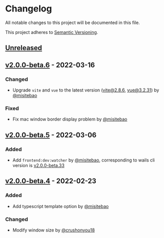 # Changelog

All notable changes to this project will be documented in this file.

This project adheres to [Semantic Versioning](https://semver.org/spec/v2.0.0.html).

## [Unreleased]

## [v2.0.0-beta.6] - 2022-03-16

### Changed

- Upgrade `vite` and `vue` to the latest version ([vite@2.8.6](https://github.com/vitejs/vite/releases/tag/v2.8.6), [vue@3.2.31](https://github.com/vuejs/core/releases/tag/v3.2.31)) by [@misitebao](https://github.com/misitebao)

### Fixed

- Fix mac window border display problem by [@misitebao](https://github.com/misitebao)

## [v2.0.0-beta.5] - 2022-03-06

### Added

- Add `frontend:dev:watcher` by [@misitebao](https://github.com/misitebao), corresponding to wails cli version is [v2.0.0-beta.33](https://github.com/wailsapp/wails/releases/tag/v2.0.0-beta.33)

## [v2.0.0-beta.4] - 2022-02-23

### Added

- Add typescript template option by [@misitebao](https://github.com/misitebao)

### Changed

- Modify window size by [@crushonyou18](https://github.com/crushonyou18)

[unreleased]: https://github.com/misitebao/wails-template-vue/compare/v2.0.0-beta.6...HEAD
[v2.0.0-beta.6]: https://github.com/misitebao/wails-template-vue/compare/v2.0.0-beta.5...v2.0.0-beta.6
[v2.0.0-beta.5]: https://github.com/misitebao/wails-template-vue/compare/v2.0.0-beta.4...v2.0.0-beta.5
[v2.0.0-beta.4]: https://github.com/misitebao/wails-template-vue/compare/v2.0.0-beta.3...v2.0.0-beta.4
